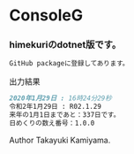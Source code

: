 # ConsoleG

### himekuriのdotnet版です。

```markdown
GitHub packageに登録してあります。
```

出力結果

```markdown
2020年1月29日 : 16時24分29秒
令和2年1月29日 : R02.1.29
来年の1月1日まであと：337日です。
日めくりの数え番号：1.0.0
```

Author Takayuki Kamiyama.

